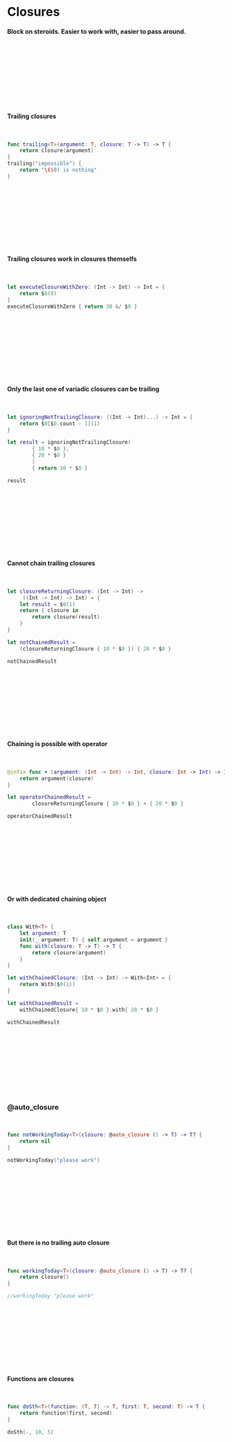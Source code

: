 &nbsp;  

&nbsp;  

# Closures

#### Block on steroids. Easier to work with, easier to pass around.

&nbsp;  

&nbsp;  

&nbsp;  

&nbsp;  

&nbsp;  
#### Trailing closures

&nbsp;  

```swift
func trailing<T>(argument: T, closure: T -> T) -> T {
	return closure(argument)
}
trailing("impossible") {
	return "\($0) is nothing"	
}
```
&nbsp;  

&nbsp;  

&nbsp;  

&nbsp;  

&nbsp;  

#### Trailing closures work in closures themselfs

&nbsp;  

```swift
let executeClosureWithZero: (Int -> Int) -> Int = { 
	return $0(0) 
}
executeClosureWithZero { return 30 &/ $0 }
```
&nbsp;  

&nbsp;  

&nbsp;  

&nbsp;  

&nbsp;  

#### Only the last one of variadic closures can be trailing
&nbsp;  

```swift
let ignoringNotTrailingClosure: ((Int -> Int)...) -> Int = {
	return $0[$0.count - 1](1)
}

let result = ignoringNotTrailingClosure(
    	{ 10 * $0 },
    	{ 20 * $0 }
    	)
    	{ return 30 * $0 }

result
```
&nbsp;  

&nbsp;  

&nbsp;  

&nbsp;  

&nbsp;  

#### Cannot chain trailing closures
&nbsp;  

```swift
let closureReturningClosure: (Int -> Int) ->
     ((Int -> Int) -> Int) = {
 	let result = $0(1)
 	return { closure in
 		return closure(result)
 	}
}

let notChainedResult = 
	(closureReturningClosure { 10 * $0 }) { 20 * $0 }

notChainedResult
```
&nbsp;  

&nbsp;  

&nbsp;  

&nbsp;  

&nbsp;  

#### Chaining is possible with operator
&nbsp;  

```swift
@infix func + (argument: (Int -> Int) -> Int, closure: Int -> Int) -> Int {
 	return argument(closure)
}

let operatorChainedResult = 
		closureReturningClosure { 10 * $0 } + { 20 * $0 }

operatorChainedResult
```
&nbsp;  

&nbsp;  

&nbsp;  

&nbsp;  

&nbsp;  

#### Or with dedicated chaining object

&nbsp; 

```swift
class With<T> { 
 	let argument: T
 	init(_ argument: T) { self.argument = argument }
 	func with(closure: T -> T) -> T {
		return closure(argument)
	}
}

let withChainedClosure: (Int -> Int) -> With<Int> = {
 	return With($0(1))
}

let withChainedResult = 
	withChainedClosure{ 10 * $0 }.with{ 20 * $0 }

withChainedResult
```
&nbsp;  

&nbsp;  

&nbsp;  

&nbsp;  

&nbsp;  

### @auto_closure

&nbsp;  

```swift
func notWorkingToday<T>(closure: @auto_closure () -> T) -> T? { 
	return nil
}

notWorkingToday("please work")

```
&nbsp;  

&nbsp;  

&nbsp;  

&nbsp;  

&nbsp;  

#### But there is no trailing auto closure

&nbsp;  

```swift
func workingToday<T>(closure: @auto_closure () -> T) -> T? { 
	return closure()
}

//workingToday "please work"


```
&nbsp;  

&nbsp;  

&nbsp;  

&nbsp;  

&nbsp;  

#### Functions are closures

&nbsp;  

```swift
func doSth<T>(function: (T, T) -> T, first: T, second: T) -> T {
	return function(first, second)
}

doSth(-, 10, 5)
```
&nbsp;  

&nbsp;  

&nbsp;  
